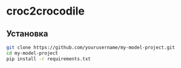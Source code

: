 # croc2crocodile


## Установка
```bash
git clone https://github.com/yourusername/my-model-project.git
cd my-model-project
pip install -r requirements.txt
